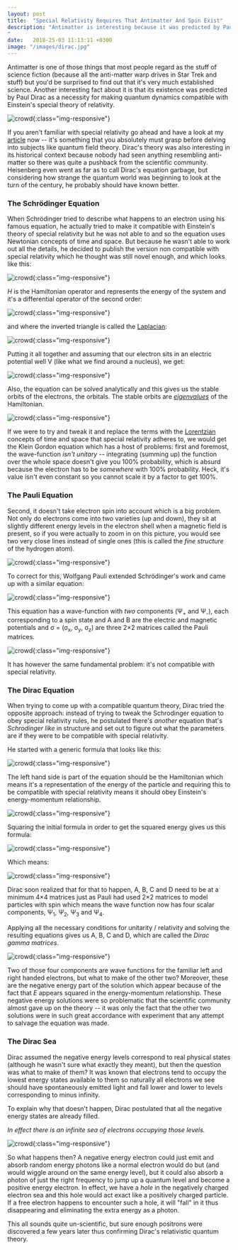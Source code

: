 ```yaml
---
layout: post
title:  "Special Relativity Requires That Antimatter And Spin Exist"
description: "Antimatter is interesting because it was predicted by Paul Dirac's equation before it was actually discovered in a laboratory and for a while this prediction was actually problematic because no one had actually seen such an exotic form of matter.
"
date:   2018-25-03 11:13:11 +0300
image: "/images/dirac.jpg"
---
```

Antimatter is one of those things that most people regard as the stuff of science fiction (because all the anti-matter warp drives in Star Trek and stuff) but you'd be surprised to find out that it's very much established science. Another interesting fact about it is that its existence was predicted by Paul Dirac as a necessity for making quantum dynamics compatible with Einstein's special theory of relativity.

![crowd](/images/dirac.jpg){:class="img-responsive"}

If you aren't familiar with special relativity go ahead and have a look at my [article](http://florintoader.net/special-relativity) now -- it's something that you absolutely must grasp before delving into subjects like quantum field theory. Dirac's theory was also interesting in its historical context because nobody had seen anything resembling anti-matter so there was quite a pushback from the scientific community. Heisenberg even went as far as to call Dirac's equation garbage, but considering how strange the quantum world was beginning to look at the turn of the century, he probably should have known better.

### The Schrödinger Equation
When Schrödinger tried to describe what happens to an electron using his famous equation, he actually tried to make it compatible with Einstein's theory of special relativity but he was not able to and so the equation uses Newtonian concepts of time and space. But because he wasn't able to work out all the details, he decided to publish the version non compatible with special relativity which he thought was still novel enough, and which looks like this:

![crowd](/images/schrodinger.svg){:class="img-responsive"}

*H* is the Hamiltonian operator and represents the energy of the system and it's a differential operator of the second order:

![crowd](/images/hamiltonian.svg){:class="img-responsive"}

and where the inverted triangle is called the [Laplacian](https://en.wikipedia.org/wiki/Laplace_operator):

![crowd](/images/laplacian.svg){:class="img-responsive"}

Putting it all together and assuming that our electron sits in an electric potential well V (like what we find around a nucleus), we get:

![crowd](/images/schrodinger2.svg){:class="img-responsive"}

Also, the equation can be solved analytically and this gives us the stable orbits of the electrons, the orbitals. The stable orbits are [*eigenvalues*](https://en.wikipedia.org/wiki/Eigenvalues_and_eigenvectors) of the Hamiltonian.

![crowd](/images/orbitals.gif){:class="img-responsive"}

If we were to try and tweak it and replace the terms with the [Lorentzian](https://en.wikipedia.org/wiki/Lorentz_covariance) concepts of time and space that special relativity adheres to, we would get the Klein Gordon equation which has a host of problems: first and foremost, the wave-function *isn't unitary* -- integrating (summing up) the function over the whole space doesn't give you 100% probability, which is absurd because the electron has to be *somewhere* with 100% probability. Heck, it's value isn't even constant so you cannot scale it by a factor to get 100%.


### The Pauli Equation
Second, it doesn't take electron spin into account which is a big problem. Not only do electrons come into two varieties (up and down), they sit at slightly different energy levels in the electron shell when a magnetic field is present, so if you were actually to zoom in on this picture, you would see two very close lines instead of single ones (this is called the *fine structure* of the hydrogen atom).

![crowd](/images/hydrogen-spectrum.png){:class="img-responsive"}

To correct for this, Wolfgang Pauli extended Schrödinger's work and came up with a similar equation:

![crowd](/images/pauli2.svg){:class="img-responsive"}

This equation has a wave-function with *two* components (&#936;<sub>+</sub> and &#936;<sub>-</sub>), each corresponding to a spin state and A and B are the electric and magnetic potentials and σ = (σ<sub>x</sub>, σ<sub>y</sub>, σ<sub>z</sub>) are three 2&times;2 matrices called the Pauli matrices.

![crowd](/images/pauli3.svg){:class="img-responsive"}

It has however the same fundamental problem: it's not compatible with special relativity.

### The Dirac Equation
When trying to come up with a compatible quantum theory, Dirac tried the opposite approach: instead of trying to tweak the Schrodinger equation to obey special relativity rules, he postulated there's *another* equation that's *Schrodinger like* in structure and set out to figure out what the parameters are if they were to be compatible with special relativity.

He started with a generic formula that looks like this:

![crowd](/images/dirac-generic.svg){:class="img-responsive"}

The left hand side is part of the equation should be the Hamiltonian which means it's a representation of the energy of the particle and requiring this to be compatible with special relativity means it should obey Einstein's energy-momentum relationship.

![crowd](/images/energy-momentum.svg){:class="img-responsive"}

Squaring the initial formula in order to get the squared energy gives us this formula:

![crowd](/images/dirac2.svg){:class="img-responsive"}

Which means:

![crowd](/images/dirac6.svg){:class="img-responsive"}

Dirac soon realized that for that to happen, A, B, C and D need to be at a minimum 4&times;4 matrices just as Pauli had used 2&times;2 matrices to model particles with spin which means the wave function now has four scalar components, &#936;<sub>1</sub>, &#936;<sub>2</sub>, &#936;<sub>3</sub> and &#936;<sub>4</sub>.

Applying all the necessary conditions for unitarity / relativity and solving the resulting equations gives us A, B, C and D, which are called the *Dirac gamma matrices*.

![crowd](/images/gamma-matrices.svg){:class="img-responsive"}

Two of those four components are wave functions for the familiar left and right handed electrons, but what to make of the other two? Moreover, these are the negative energy part of the solution which appear because of the fact that *E* appears squared in the energy-momentum relationship. These negative energy solutions were so problematic that the scientific community almost gave up on the theory -- it was only the fact that the other two solutions were in such great accordance with experiment that any attempt to salvage the equation was made.

### The Dirac Sea
Dirac assumed the negative energy levels correspond to real physical states (although he wasn't sure what exactly they meant), but then the question was what to make of them? It was known that electrons tend to occupy the lowest energy states available to them so naturally all electrons we see should have spontaneously emitted light and fall lower and lower to levels corresponding to minus infinity.

To explain why that doesn't happen, Dirac postulated that all the negative energy states are already filled.

*In effect there is an infinite sea of electrons occupying those levels.*

![crowd](/images/diracsea.png){:class="img-responsive"}

So what happens then? A negative energy electron could just emit and absorb random energy photons like a normal electron would do but (and would wiggle around on the same energy level), but it could also absorb a photon of just the right frequency to jump up a quantum level and become a positive energy electron. In effect, we have a *hole* in the negatively charged electron sea and this hole would act exact like a positively charged particle. If a free electron happens to encounter such a hole, it will "fall" in it thus disappearing and eliminating the extra energy as a photon.

This all sounds quite un-scientific, but sure enough positrons were discovered a few years later thus confirming Dirac's relativistic quantum theory.
